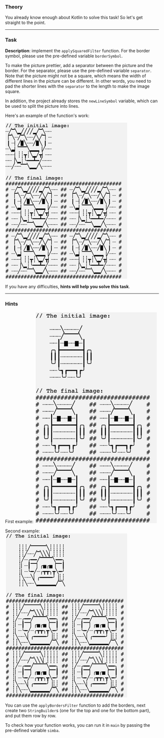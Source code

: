 ### Theory

You already know enough about Kotlin to solve this task! 
So let's get straight to the point.

___

### Task

**Description**: implement the `applySquaredFilter` function.
For the border symbol, please use the pre-defined variable `borderSymbol`.

To make the picture prettier, add a separator between the picture and the border.
For the separator, please use the pre-defined variable `separator`.
Note that the picture might not be a square, which means the width of different lines in the picture can be different.
In other words, you need to pad the shorter lines with the `separator` to the length to make the image square.

In addition, the project already stores the `newLineSymbol` variable, which can be used to split the picture into lines.

Here's an example of the function's work:
<p>
    <img src="../../../utils/src/main/resources/images/part1/AlmostDone/when_hint_2.png" alt="Example of the function's work" width="400"/>
</p>

If you have any difficulties, **hints will help you solve this task**.

----

### Hints

<div class="hint" title="Several examples how applyBordersFilter function should work">

First example:
<img src="../../../utils/src/main/resources/images/part1/AlmostDone/examples/squared/android.png" alt="Example of the function's work" width="400"/>

Second example:
<img src="../../../utils/src/main/resources/images/part1/AlmostDone/examples/squared/monkey.png" alt="Example of the function's work" width="400"/>

</div>

<div class="hint" title="The main idea of the algorithm">

   You can use the <code>applyBordersFilter</code> function to add the borders, next 
   create two <code>StringBuilder</code>s (one for the top and one for the bottom part), 
   and put them row by row.
</div>

<div class="hint" title="Pre-defined variable to check your code">

   To check how your function works, you can run it in <code>main</code> by passing the pre-defined variable <code>simba</code>.
</div>
